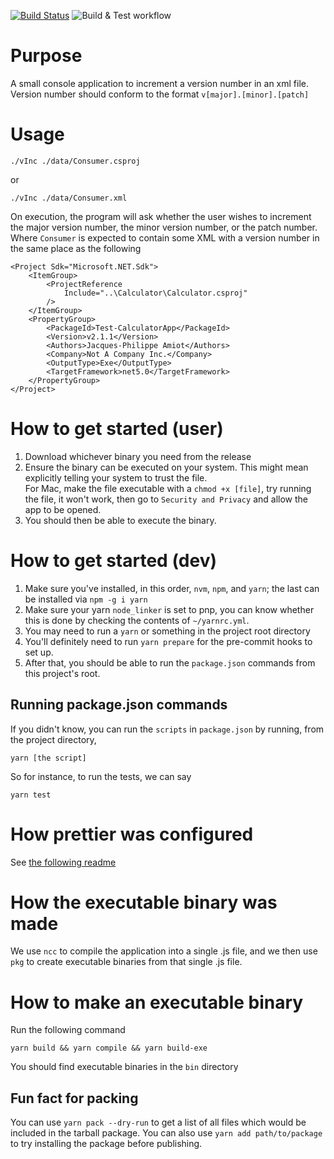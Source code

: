[![Build Status](https://dev.azure.com/jacquespamiot/version-incrementor/_apis/build/status/Jacques-Philippe.vInc?branchName=azure-pipelines)](https://dev.azure.com/jacquespamiot/version-incrementor/_build/latest?definitionId=2&branchName=azure-pipelines)
![Build & Test workflow](https://github.com/Jacques-Philippe/vInc/actions/workflows/main.yml/badge.svg)

# Purpose

A small console application to increment a version number in an xml file. Version number should conform to the format `v[major].[minor].[patch]`

# Usage

```
./vInc ./data/Consumer.csproj
```

or

```
./vInc ./data/Consumer.xml
```

On execution, the program will ask whether the user wishes to increment the major version number, the minor version number, or the patch number.
Where `Consumer` is expected to contain some XML with a version number in the same place as the following

```
<Project Sdk="Microsoft.NET.Sdk">
    <ItemGroup>
        <ProjectReference
            Include="..\Calculator\Calculator.csproj"
        />
    </ItemGroup>
    <PropertyGroup>
        <PackageId>Test-CalculatorApp</PackageId>
        <Version>v2.1.1</Version>
        <Authors>Jacques-Philippe Amiot</Authors>
        <Company>Not A Company Inc.</Company>
        <OutputType>Exe</OutputType>
        <TargetFramework>net5.0</TargetFramework>
    </PropertyGroup>
</Project>

```

# How to get started (user)

1. Download whichever binary you need from the release
1. Ensure the binary can be executed on your system. This might mean explicitly telling your system to trust the file.  
   For Mac, make the file executable with a `chmod +x [file]`, try running the file, it won't work, then go to `Security and Privacy` and allow the app to be opened.
1. You should then be able to execute the binary.

# How to get started (dev)

1. Make sure you've installed, in this order, `nvm`, `npm`, and `yarn`; the last can be installed via `npm -g i yarn`
1. Make sure your yarn `node_linker` is set to pnp, you can know whether this is done by checking the contents of `~/yarnrc.yml`.
1. You may need to run a `yarn` or something in the project root directory
1. You'll definitely need to run `yarn prepare` for the pre-commit hooks to set up.
1. After that, you should be able to run the `package.json` commands from this project's root.

## Running package.json commands

If you didn't know, you can run the `scripts` in `package.json` by running, from the project directory,

```
yarn [the script]
```

So for instance, to run the tests, we can say

```
yarn test
```

# How prettier was configured

See [the following readme](https://classic.yarnpkg.com/en/package/lint-staged)

# How the executable binary was made

We use `ncc` to compile the application into a single .js file, and we then use `pkg` to create executable binaries from that single .js file.

# How to make an executable binary

Run the following command

```
yarn build && yarn compile && yarn build-exe
```

You should find executable binaries in the `bin` directory

## Fun fact for packing

You can use `yarn pack --dry-run` to get a list of all files which would be included in the tarball package. You can also use `yarn add path/to/package` to try installing the package before publishing.
